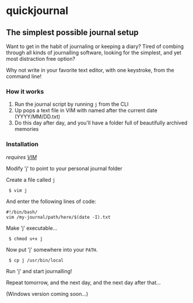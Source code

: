# quickjournal
## The simplest possible journal setup

Want to get in the habit of journaling or keeping a diary? Tired of combing through all kinds of journalling software, looking for the simplest, and yet most distraction free option?

Why not write in your favorite text editor, with one keystroke, from the command line!

### How it works

1. Run the journal script by running <code>j</code> from the CLI
2. Up pops a text file in VIM with named after the current date (YYYY/MM/DD.txt)
3. Do this day after day, and you'll have a folder full of beautifully archived memories

### Installation

*requires [VIM](http://github.com/vim/vim)*

Modify 'j' to point to your personal journal folder

Create a file called `j`

<pre><code> $ vim j
</code></pre>

And enter the following lines of code:

<pre><code>#!/bin/bash/
vim /my-journal/path/here/$(date -I).txt
</code></pre>

Make 'j' executable...

<pre><code> $ chmod u+x j
</code></pre>

Now put 'j' somewhere into your `PATH`.

<pre><code> $ cp j /usr/bin/local 
</code></pre>

Run 'j' and start journalling!

Repeat tomorrow, and the next day, and the next day after that...

(Windows version coming soon...)
